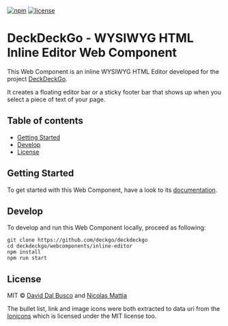 [![npm][npm-badge]][npm-badge-url]
[![license][npm-license]][npm-license-url]

[npm-badge]: https://img.shields.io/npm/v/@deckdeckgo/inline-editor
[npm-badge-url]: https://www.npmjs.com/package/@deckdeckgo/inline-editor
[npm-license]: https://img.shields.io/npm/l/@deckdeckgo/inline-editor
[npm-license-url]: https://github.com/deckgo/deckdeckgo/blob/master/webcomponents/inline-editor/LICENSE

# DeckDeckGo - WYSIWYG HTML Inline Editor Web Component

This Web Component is an inline WYSIWYG HTML Editor developed for the project [DeckDeckGo].

It creates a floating editor bar or a sticky footer bar that shows up when you select a piece of text of your page.

## Table of contents

- [Getting Started](#getting-started)
- [Develop](#develop)
- [License](#license)

## Getting Started

To get started with this Web Component, have a look to its [documentation](https://docs.deckdeckgo.com/?path=/story/components-inline-editor--inline-editor).

## Develop

To develop and run this Web Component locally, proceed as following:

```
git clone https://github.com/deckgo/deckdeckgo
cd deckdeckgo/webcomponents/inline-editor
npm install
npm run start
```

## License

MIT © [David Dal Busco](mailto:david.dalbusco@outlook.com) and [Nicolas Mattia](mailto:nicolas@nmattia.com)

The bullet list, link and image icons were both extracted to data uri from the [Ionicons](https://ionicons.com) which is licensed under the MIT license too.

[deckdeckgo]: https://deckdeckgo.com

